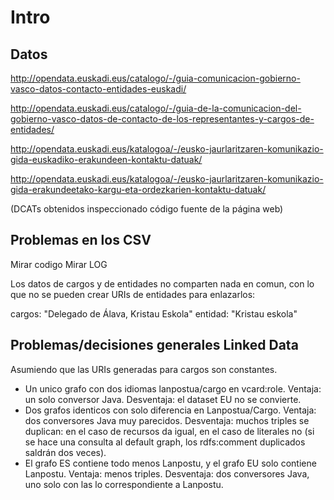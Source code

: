 Intro
=====

## Datos

http://opendata.euskadi.eus/catalogo/-/guia-comunicacion-gobierno-vasco-datos-contacto-entidades-euskadi/

http://opendata.euskadi.eus/catalogo/-/guia-de-la-comunicacion-del-gobierno-vasco-datos-de-contacto-de-los-representantes-y-cargos-de-entidades/

http://opendata.euskadi.eus/katalogoa/-/eusko-jaurlaritzaren-komunikazio-gida-euskadiko-erakundeen-kontaktu-datuak/

http://opendata.euskadi.eus/katalogoa/-/eusko-jaurlaritzaren-komunikazio-gida-erakundeetako-kargu-eta-ordezkarien-kontaktu-datuak/

(DCATs obtenidos inspeccionado código fuente de la página web)

## Problemas en los CSV

Mirar codigo
Mirar LOG

Los datos de cargos y de entidades no comparten nada en comun, con lo que no se pueden crear URIs de entidades para enlazarlos:

cargos: "Delegado de Álava, Kristau Eskola"
entidad: "Kristau eskola"

## Problemas/decisiones generales Linked Data

Asumiendo que las URIs generadas para cargos son constantes.

* Un unico grafo con dos idiomas lanpostua/cargo en vcard:role. Ventaja: un solo conversor Java. Desventaja: el dataset EU no se convierte.
* Dos grafos identicos con solo diferencia en Lanpostua/Cargo. Ventaja: dos conversores Java muy parecidos. Desventaja: muchos triples se duplican: en el caso de recursos da igual, en el caso de literales no (si se hace una consulta al default graph, los rdfs:comment duplicados saldrán dos veces).
* El grafo ES contiene todo menos Lanpostu, y el grafo EU solo contiene Lanpostu. Ventaja: menos triples. Desventaja: dos conversores Java, uno solo con las lo correspondiente a Lanpostu.
